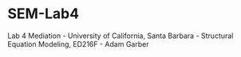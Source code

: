 # SEM-Lab4
Lab 4 Mediation - University of California, Santa Barbara - Structural Equation Modeling, ED216F - Adam Garber
